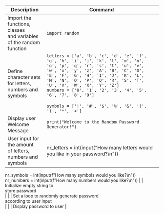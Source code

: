 
| Description | Command |
| --- | --- |
| Import the functions, classes <br>and variables of the random function | `import random` |
| Define character sets for letters, <br>numbers and symbols</br> | `letters = ['a', 'b', 'c', 'd', 'e', 'f', 'g', 'h', 'i', 'j', 'k', 'l', 'm', 'n', 'o', 'p', 'q', 'r', 's', 't', 'u', 'v', 'w', 'x', 'y', 'z', 'A', 'B', 'C', 'D', 'E', 'F', 'G', 'H', 'I', 'J', 'K', 'L', 'M', 'N', 'O', 'P', 'Q', 'R', 'S', 'T', 'U', 'V', 'W', 'X', 'Y', 'Z']`<br>`numbers = ['0', '1', '2', '3', '4', '5', '6', '7', '8', '9']`</br><br>`symbols = ['!', '#', '$', '%', '&', '(', ')', '*', '+']`</br> |
| Display user Welcome Message | `print("Welcome to the Random Password Generator!")` |
| User input for the amount <br>of letters, numbers and symbols</br> | nr_letters = int(input("How many letters would you like in your password?\n")) 
nr_symbols = int(input(f"How many symbols would you like?\n"))
nr_numbers = int(input(f"How many numbers would you like?\n")) | 
| Initialize empty string to <br>store password</br> | |
| Set a loop to randomly generate password <br>according to user input</br> | |
| Display password to user | 
